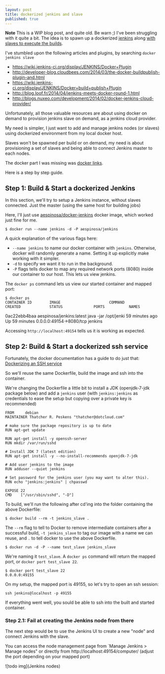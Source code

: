 ```yaml
---
layout: post
title: dockerized jenkins and slave
published: true
---
```


**Note** This is a WIP blog post, and quite old. Be warn ;)
I've been struggling with it quite a bit. The idea is to spawn up a
dockerized [jenkins](http://jenkins-ci.org/) along [with slaves to
execute the
builds](https://wiki.jenkins-ci.org/display/JENKINS/Distributed+builds).

I've stumbled upon the following articles and plugins, by searching `docker jenkins
slave`

- https://wiki.jenkins-ci.org/display/JENKINS/Docker+Plugin
- http://developer-blog.cloudbees.com/2014/03/the-docker-buildpublish-plugin-and.html
- https://wiki.jenkins-ci.org/display/JENKINS/Docker+build+publish+Plugin
- http://blog.loof.fr/2014/04/jenkins-meets-docker-round-1.html
- http://blogs.nuxeo.com/development/2014/02/docker-jenkins-cloud-provider/

Unfortunately, all those valuable resources are about using docker on
demand to provision jenkins slave on demand, as a jenkins cloud
provider.

My need is simpler, I just want to add and manage jenkins nodes (or
slaves) using dockerized environment from my local docker host.

Slaves won't be spawned per build or on demand, my need is about
provisioning a set of slaves and being able to connect Jenkins master to
each nodes.

The docker part I was missing was [docker links](https://docs.docker.com/userguide/dockerlinks/).

Here is a step by step guide.

## Step 1: Build & Start a dockerized Jenkins

In this section, we'll try to setup a Jenkins instance, without slaves
connected. Just the master (using the same host for building jobs)

Here, I'll just use
[aespinosa/docker-jenkins](https://github.com/aespinosa/docker-jenkins)
docker image, which worked just fine for me.

    $ docker run --name jenkins -d -P aespinosa/jenkins

A quick explanation of the various flags here:

- `--name jenkins` to name our docker container with `jenkins`.
  Otherwise, docker will randomly generate a name. Setting it up
  explicitly make working with it simpler.
- `-d` to specify we want it to run in the background.
- `-P` flags tells docker to map any required network ports (8080) inside our
  container to our host. This lets us view jenkins.

The `docker ps` command lets us view our started container and mapped
port:

    $ docker ps
    CONTAINER ID        IMAGE                      COMMAND                CREATED             STATUS              PORTS           NAMES
0ac22ebb4baa        aespinosa/jenkins:latest   java -jar /opt/jenki   59 minutes ago      Up 59 minutes       0.0.0.0:49154->8080/tcp   jenkins

Accessing `http://localhost:49154` tells us it is working as expected.

## Step 2: Build & Start a dockerized ssh service

Fortunately, the docker documentation has a guide to do just that: [Dockerizing an SSH service](https://docs.docker.com/examples/running_ssh_service/)

So we'll reuse the same Dockerfile, build the image and ssh into the
container.

We're changing the Dockerfile a little bit to install a JDK
(openjdk-7-jdk package below) and add a `jenkins` user (with
`jenkins:jenkins` as credentials to ease the setup but copying over a
private key is recommended)


    FROM     debian
    MAINTAINER Thatcher R. Peskens "thatcher@dotcloud.com"

    # make sure the package repository is up to date
    RUN apt-get update

    RUN apt-get install -y openssh-server
    RUN mkdir /var/run/sshd

    # Install JDK 7 (latest edition)
    RUN apt-get install -y --no-install-recommends openjdk-7-jdk

    # Add user jenkins to the image
    RUN adduser --quiet jenkins

    # Set password for the jenkins user (you may want to alter this).
    RUN echo "jenkins:jenkins" | chpasswd

    EXPOSE 22
    CMD    ["/usr/sbin/sshd", "-D"]

To build, we'll run the following after cd'ing into the folder
containing the above Dockerfile:

    $ docker build --rm -t jenkins_slave .

The `--rm` flag to tell to Docker to remove intermediate containers
after a successful build, `-t jenkins_slave` to tag our image with a
name we can reuse, and `.` to tell docker to use the above Dockerfile.

    $ docker run -d -P --name test_slave jenkins_slave

We're naming it `test_slave`. A `docker ps` command will return the
mapped port, or `docker port test_slave 22`.

    $ docker port test_slave 22
    0.0.0.0:49155

On my setup, the mapped port is 49155, so let's try to open an ssh
session:

    ssh jenkins@localhost -p 49155

If everything went well, you sould be able to ssh into the built and
started container.

### Step 2.1: Fail at creating the Jenkins node from there

The next step would be to use the Jenkins UI to create a new "node" and
connect Jenkins with the slave.

You can access the node management page from `Manage Jenkins > Manage
nodes" or directly from http://localhost:49154/computer/ (adjust the
port depending on your mapped port)

![todo img](Jenkins nodes)
